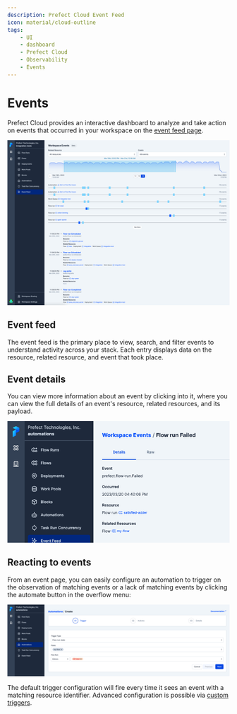 ```yaml
---
description: Prefect Cloud Event Feed
icon: material/cloud-outline
tags:
    - UI
    - dashboard
    - Prefect Cloud
    - Observability
    - Events
---
```


# Events <span class="badge cloud"></span>

Prefect Cloud provides an interactive dashboard to analyze and take action on events that occurred in your workspace on the [event feed page](/concepts/events-and-resources/).

![Event feed](../img/ui/event-feed.png)

## Event feed <span class="badge beta"></span>

The event feed is the primary place to view, search, and filter events to understand activity across your stack. Each entry displays data on the resource, related resource, and event that took place.

## Event details

You can view more information about an event by clicking into it, where you can view the full details of an event's resource, related resources, and its payload.

![Event detail](../img/ui/event-detail.png)


## Reacting to events

From an event page, you can easily configure an automation to trigger on the observation of matching events or a lack of matching events by clicking the automate button in the overflow menu:

![Automation from event](../img/ui/automation-from-event.png)

The default trigger configuration will fire every time it sees an event with a matching resource identifier. Advanced configuration is possible via [custom triggers](/ui/automations/). 
